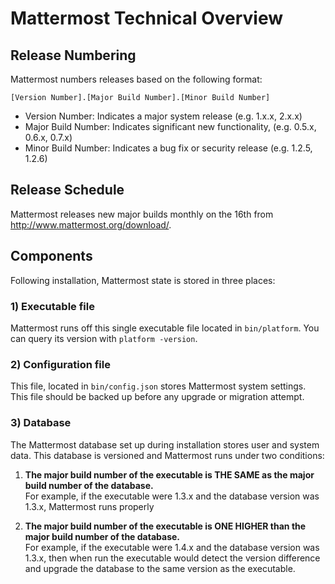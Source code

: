 # Mattermost Technical Overview



## Release Numbering 

Mattermost numbers releases based on the following format: 

  `[Version Number].[Major Build Number].[Minor Build Number]`

- Version Number: Indicates a major system release (e.g. 1.x.x, 2.x.x)
- Major Build Number: Indicates significant new functionality, (e.g. 0.5.x, 0.6.x, 0.7.x)
- Minor Build Number: Indicates a bug fix or security release (e.g. 1.2.5, 1.2.6)

## Release Schedule

Mattermost releases new major builds monthly on the 16th from http://www.mattermost.org/download/. 

## Components 

Following installation, Mattermost state is stored in three places: 

### 1) Executable file

Mattermost runs off this single executable file located in `bin/platform`. You can query its version with `platform -version`. 

### 2) Configuration file 

This file, located in `bin/config.json` stores Mattermost system settings. This file should be backed up before any upgrade or migration attempt. 

### 3) Database 

The Mattermost database set up during installation stores user and system data. This database is versioned and Mattermost runs under two conditions: 

1. **The major build number of the executable is THE SAME as the major build number of the database.**  
  For example, if the executable were 1.3.x and the database version was 1.3.x, Mattermost runs properly
  
2. **The major build number of the executable is ONE HIGHER than the major build number of the database.**  
  For example, if the executable were 1.4.x and the database version was 1.3.x, then when run the executable would detect the version difference and upgrade the database to the same version as the executable. 





